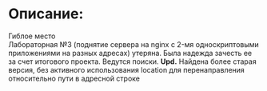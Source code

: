 # Описание:
Гиблое место  
Лабораторная №3 (поднятие сервера на nginx c 2-мя односкриптовыми приложениями на разных адресах) утеряна. Была надежда зачесть ее за счет итогового проекта. Ведутся поиски.
**Upd.** Найдена более старая версия, без активного использования location для перенаправления относительно пути в адресной строке
